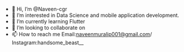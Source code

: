 - 👋 Hi, I’m @Naveen-cgr
- 👀 I’m interested in Data Science and mobile application development.
- 🌱 I’m currently learning Flutter
- 💞️ I’m looking to collaborate on 
- 📫 How to reach me 
Email:naveenmuralip001@gmail.com/
Instagram:handsome_beast__
<!---
Naveen-cgr/Naveen-cgr is a ✨ special ✨ repository because its `README.md` (this file) appears on your GitHub profile.
You can click the Preview link to take a look at your changes.
--->
